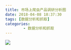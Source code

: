 ```yaml
---
title: 市场上爬虫产品调研分析图
date: 2018-04-08 18:37:30
tags: [数据分析和抓取]
categories:
		- 数据分析和抓取
---
```

![](http://p2lakvkq0.bkt.clouddn.com/%E7%88%AC%E8%99%AB%E4%BA%A7%E5%93%81%E5%88%86%E6%9E%90.png)
